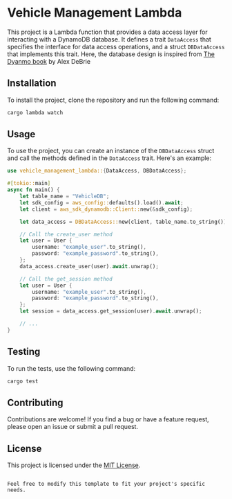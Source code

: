 # Vehicle Management Lambda

This project is a Lambda function that provides a data access layer for interacting with a DynamoDB database. It defines a trait `DataAccess` that specifies the interface for data access operations, and a struct `DBDataAccess` that implements this trait. 
Here, the database design is inspired from [The Dyanmo book](https://www.dynamodbbook.com/) by Alex DeBrie

## Installation

To install the project, clone the repository and run the following command:

```bash
cargo lambda watch
```

## Usage

To use the project, you can create an instance of the `DBDataAccess` struct and call the methods defined in the `DataAccess` trait. Here's an example:

```rust
use vehicle_management_lambda::{DataAccess, DBDataAccess};

#[tokio::main]
async fn main() {
    let table_name = "VehicleDB";
    let sdk_config = aws_config::defaults().load().await;
    let client = aws_sdk_dynamodb::Client::new(&sdk_config);

    let data_access = DBDataAccess::new(client, table_name.to_string());

    // Call the create_user method
    let user = User {
        username: "example_user".to_string(),
        password: "example_password".to_string(),
    };
    data_access.create_user(user).await.unwrap();

    // Call the get_session method
    let user = User {
        username: "example_user".to_string(),
        password: "example_password".to_string(),
    };
    let session = data_access.get_session(user).await.unwrap();

    // ...
}
```

## Testing

To run the tests, use the following command:

```bash
cargo test
```

## Contributing

Contributions are welcome! If you find a bug or have a feature request, please open an issue or submit a pull request.

## License

This project is licensed under the [MIT License](LICENSE).
```

Feel free to modify this template to fit your project's specific needs.
